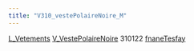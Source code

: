 ```yaml
---
title: "V310_vestePolaireNoire_M"
---
```


[L_Vetements](notes/equipements/L_Vetements.md) [V_VestePolaireNoire](notes/equipements/vetements/V_VestePolaireNoire.md) 310122 [fnaneTesfay](notes/utilisateurs/beneficiaires/fnaneTesfay.md)